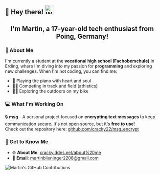 ## 👋 Hey there! <img src="https://user-images.githubusercontent.com/5679180/79618120-0daffb80-80be-11ea-819e-d2b0fa904d07.gif" width="30px" alt="Wave"> 

<h2 align="center">I'm Martin, a 17-year-old tech enthusiast from Poing, Germany!</h2>

### 🌟 About Me

I'm currently a student at the **vocational high school (Fachoberschule)** in Erding, where I'm diving into my passion for **programming** and exploring new challenges. When I'm not coding, you can find me:

- 🎹 Playing the piano with heart and soul
- 🏃‍♂️ Competing in track and field (athletics)
- 🚴‍♂️ Exploring the outdoors on my bike

### 💻 What I'm Working On

🔒 **msg** - A personal project focused on **encrypting text messages** to keep communication secure. It's not open source, but it's **free to use**!  
Check out the repository here: [github.com/cracky22/msg_encrypt](https://github.com/cracky22/msg_encrypt)

### 📌 Get to Know Me

- 🌐 **About Me**: [cracky.ddns.net/about%20me](https://cracky.ddns.net/about%20me)  
- 📧 **Email**: [martinblieninger2208@gmail.com](mailto:martinblieninger2208@gmail.com)


![Martin's GitHub Contributions](https://ghchart.rshah.org/cracky22)
<!--
🔭 Currently working on: msg encryption project
🌱 Learning: New programming techniques
👯 Open to collaborate on: Exciting coding projects
🤔 Looking for help with: Advanced encryption methods
💬 Ask me about: Programming, piano, or athletics
⚡ Fun fact: I can code faster than I can run (sometimes)!
-->
